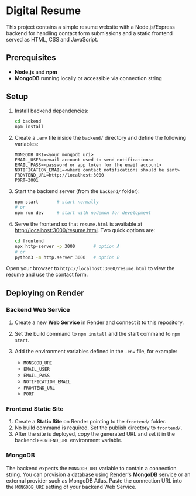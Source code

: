 # Digital Resume

This project contains a simple resume website with a Node.js/Express backend for handling contact form submissions and a static frontend served as HTML, CSS and JavaScript.

## Prerequisites

- **Node.js** and **npm**
- **MongoDB** running locally or accessible via connection string

## Setup

1. Install backend dependencies:

   ```bash
   cd backend
   npm install
   ```

2. Create a `.env` file inside the `backend/` directory and define the following variables:

   ```
   MONGODB_URI=<your mongodb uri>
   EMAIL_USER=<email account used to send notifications>
   EMAIL_PASS=<password or app token for the email account>
   NOTIFICATION_EMAIL=<where contact notifications should be sent>
   FRONTEND_URL=http://localhost:3000
   PORT=3001
   ```

3. Start the backend server (from the `backend/` folder):

   ```bash
   npm start       # start normally
   # or
   npm run dev     # start with nodemon for development
   ```

4. Serve the frontend so that `resume.html` is available at [http://localhost:3000/resume.html](http://localhost:3000/resume.html). Two quick options are:

   ```bash
   cd frontend
   npx http-server -p 3000       # option A
   # or
   python3 -m http.server 3000   # option B
   ```

Open your browser to `http://localhost:3000/resume.html` to view the resume and use the contact form.

## Deploying on Render

### Backend Web Service

1. Create a new **Web Service** in Render and connect it to this repository.
2. Set the build command to `npm install` and the start command to `npm start`.
3. Add the environment variables defined in the `.env` file, for example:

   - `MONGODB_URI`
   - `EMAIL_USER`
   - `EMAIL_PASS`
   - `NOTIFICATION_EMAIL`
   - `FRONTEND_URL`
   - `PORT`

### Frontend Static Site

1. Create a **Static Site** on Render pointing to the `frontend/` folder.
2. No build command is required. Set the publish directory to `frontend/`.
3. After the site is deployed, copy the generated URL and set it in the backend
   `FRONTEND_URL` environment variable.

### MongoDB

The backend expects the `MONGODB_URI` variable to contain a connection string.
You can provision a database using Render's **MongoDB** service or an external
provider such as MongoDB Atlas. Paste the connection URL into the `MONGODB_URI`
setting of your backend Web Service.
